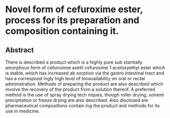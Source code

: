 # Novel form of cefuroxime ester, process for its preparation and composition containing it.

## Abstract
There is described a product which is a highly pure sub stantially amorphous form of cefuroxime axetil cefuroxime 1 acetoxyethyl ester which is stable, which has increased ab sorption via the gastro intestinal tract and has a correspond ingly high level of bioavailability on oral or rectal administration. Methods of preparing the product are also described which involve the recovery of the product from a solution thereof. A preferred method is the use of spray drying tech niques, though roller drying, solvent precipitation or freeze drying are also described. Also disclosed are pharmaceutical compositions contain ing the product and methods for its use in medicine.